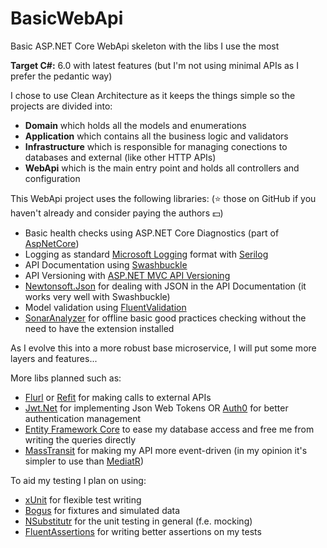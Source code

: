 # BasicWebApi
Basic ASP.NET Core WebApi skeleton with the libs I use the most

**Target C#:** 6.0 with latest features (but I'm not using minimal APIs as I prefer the pedantic way)

I chose to use Clean Architecture as it keeps the things simple so the projects are divided into:
- **Domain** which holds all the models and enumerations
- **Application** which contains all the business logic and validators
- **Infrastructure** which is responsible for managing conections to databases and external (like other HTTP APIs)
- **WebApi** which is the main entry point and holds all controllers and configuration

This WebApi project uses the following libraries: (:star: those on GitHub if you haven't already and consider paying the authors :dollar:)

- Basic health checks using ASP.NET Core Diagnostics (part of [AspNetCore](https://github.com/dotnet/aspnetcore))
- Logging as standard [Microsoft Logging](https://github.com/aspnet/Logging/tree/master/src/Microsoft.Extensions.Logging) format with [Serilog](https://github.com/serilog/serilog)
- API Documentation using [Swashbuckle](https://github.com/domaindrivendev/Swashbuckle.WebApi)
- API Versioning with [ASP.NET MVC API Versioning](https://github.com/dotnet/aspnet-api-versioning)
- [Newtonsoft.Json](https://github.com/JamesNK/Newtonsoft.Json) for dealing with JSON in the API Documentation (it works very well with Swashbuckle)
- Model validation using [FluentValidation](https://github.com/FluentValidation/FluentValidation)
- [SonarAnalyzer](https://github.com/SonarSource/sonar-dotnet) for offline basic good practices checking without the need to have the extension installed

As I evolve this into a more robust base microservice, I will put some more layers and features...

More libs planned such as:
- [Flurl](https://github.com/tmenier/Flurl) or [Refit](https://github.com/reactiveui/refit) for making calls to external APIs
- [Jwt.Net](https://github.com/jwt-dotnet/jwt) for implementing Json Web Tokens OR [Auth0](https://github.com/auth0/auth0-aspnetcore-authentication) for better authentication management
- [Entity Framework Core](https://github.com/dotnet/efcore) to ease my database access and free me from writing the queries directly
- [MassTransit](https://github.com/MassTransit) for making my API more event-driven (in my opinion it's simpler to use than [MediatR](https://github.com/jbogard/MediatR))

To aid my testing I plan on using:
- [xUnit](https://github.com/xunit/xunit) for flexible test writing
- [Bogus](https://github.com/bchavez/Bogus) for fixtures and simulated data
- [NSubstitutr](https://github.com/nsubstitute/NSubstitute) for the unit testing in general (f.e. mocking)
- [FluentAssertions](https://github.com/fluentassertions/fluentassertions) for writing better assertions on my tests
